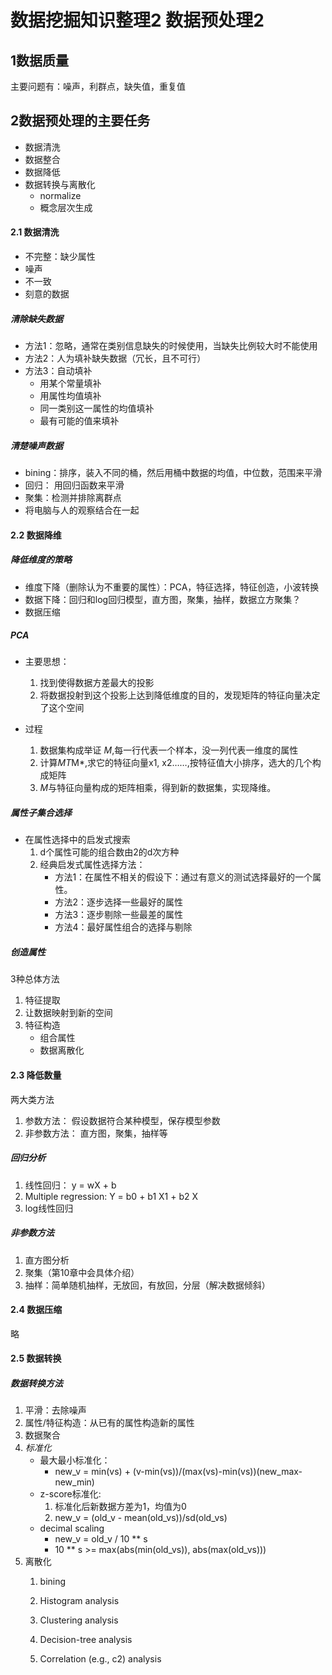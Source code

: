 # 数据挖掘知识整理2 数据预处理2


## 1数据质量
主要问题有：噪声，利群点，缺失值，重复值

## 2数据预处理的主要任务

* 数据清洗
* 数据整合
* 数据降低
* 数据转换与离散化
  * normalize
  * 概念层次生成  

#### 2.1 数据清洗

* 不完整：缺少属性
* 噪声
* 不一致
* 刻意的数据

##### 清除缺失数据

* 方法1：忽略，通常在类别信息缺失的时候使用，当缺失比例较大时不能使用
* 方法2：人为填补缺失数据（冗长，且不可行）
* 方法3：自动填补
  * 用某个常量填补
  * 用属性均值填补
  * 同一类别这一属性的均值填补
  * 最有可能的值来填补

##### 清楚噪声数据

* bining：排序，装入不同的桶，然后用桶中数据的均值，中位数，范围来平滑
* 回归： 用回归函数来平滑
* 聚集：检测并排除离群点
* 将电脑与人的观察结合在一起

#### 2.2 数据降维

##### 降低维度的策略

* 维度下降（删除认为不重要的属性）：PCA，特征选择，特征创造，小波转换
* 数据下降：回归和log回归模型，直方图，聚集，抽样，数据立方聚集？
* 数据压缩

##### PCA

* 主要思想：
  1. 找到使得数据方差最大的投影
  2. 将数据投射到这个投影上达到降低维度的目的，发现矩阵的特征向量决定了这个空间

* 过程
  1. 数据集构成举证 *M*,每一行代表一个样本，没一列代表一维度的属性
  2. 计算*MT*M*,求它的特征向量x1, x2……,按特征值大小排序，选大的几个构成矩阵
  3. *M*与特征向量构成的矩阵相乘，得到新的数据集，实现降维。

##### 属性子集合选择

* 在属性选择中的启发式搜索
  1. d个属性可能的组合数由2的d次方种
  2. 经典启发式属性选择方法：
     * 方法1：在属性不相关的假设下：通过有意义的测试选择最好的一个属性。
     * 方法2：逐步选择一些最好的属性
     * 方法3：逐步剔除一些最差的属性
     * 方法4：最好属性组合的选择与剔除

##### 创造属性

3种总体方法
1. 特征提取
2. 让数据映射到新的空间
3. 特征构造
    * 组合属性
    * 数据离散化

#### 2.3 降低数量

两大类方法

1. 参数方法： 假设数据符合某种模型，保存模型参数
2. 非参数方法： 直方图，聚集，抽样等

##### 回归分析

1. 线性回归： y = wX + b
2. Multiple regression: Y = b0 + b1 X1 + b2 X
3. log线性回归

##### 非参数方法

1. 直方图分析
2. 聚集（第10章中会具体介绍）
3. 抽样：简单随机抽样，无放回，有放回，分层（解决数据倾斜）

#### 2.4 数据压缩
略

#### 2.5 数据转换

##### 数据转换方法
1. 平滑：去除噪声
2. 属性/特征构造：从已有的属性构造新的属性
3. 数据聚合
4. *标准化*
    * 最大最小标准化：
       * new_v = min(vs) + (v-min(vs))/(max(vs)-min(vs))(new_max-new_min)
    * z-score标准化:
       1. 标准化后新数据方差为1，均值为0
       2. new_v = (old_v - mean(old_vs))/sd(old_vs)
    * decimal scaling
       * new_v =  old_v / 10 ** s
       * 10 ** s >= max(abs(min(old_vs)), abs(max(old_vs)))   
5. 离散化
    1. bining
      
    2. Histogram analysis
    3. Clustering analysis
    4. Decision-tree analysis
    5. Correlation (e.g., c2) analysis



